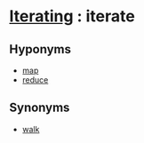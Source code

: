 # [Iterating][1] : iterate

## Hyponyms

  - [map](map_v.md)
  - [reduce](reduce.md)

## Synonyms

  - [walk](walk.md)

[1]: README.md
